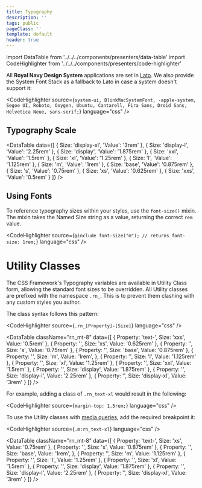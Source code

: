 ```yaml
---
title: Typography
description: ''
tags: public
pageClass: ''
template: default
header: true
---
```


import DataTable from '../../../components/presenters/data-table'
import CodeHighlighter from '../../../components/presenters/code-highlighter'

All **Royal Navy Design System** applications are set in [Lato](http://www.latofonts.com/). We also provide the System Font Stack as a fallback to Lato in case a system doesn't support it:

<CodeHighlighter 
source={`system-ui,
BlinkMacSystemFont,
-apple-system,
Segoe UI,
Roboto,
Oxygen,
Ubuntu,
Cantarell,
Fira Sans,
Droid Sans,
Helvetica Neue,
sans-serif;`} language="css"
/>

## Typography Scale


<DataTable data={[
  {
    Size: 'display-xl',
    'Value': '3rem'
  },
  {
    Size: 'display-l',
    'Value': '2.25rem'
  },
  {
    Size: 'display',
    'Value': '1.875rem'
  },
  {
    Size: 'xxl',
    'Value': '1.5rem'
  },
  {
    Size: 'xl',
    'Value': '1.25rem'
  },
  {
    Size: 'l',
    'Value': '1.125rem'
  },
  {
    Size: 'm',
    'Value': '1rem'
  },
  {
    Size: 'base',
    'Value': '0.875rem'
  },
  {
    Size: 's',
    'Value': '0.75rem'
  },
  {
    Size: 'xs',
    'Value': '0.625rem'
  },
  {
    Size: 'xxs',
    'Value': '0.5rem'
  }
]} />

## Using Fonts

To reference typography sizes within your styles, use the `font-size()` mixin. The mixin takes the Named Size string as a value, returning the correct `rem` value.


<CodeHighlighter 
source={`@include font-size("m");
// returns
font-size: 1rem;`} language="css"
/>


# Utility Classes

The CSS Framework's Typography variables are available in Utility Class form, allowing the standard font sizes to be overridden. All Utility classes are prefixed with the namespace `.rn_`. This is to prevent them clashing with any custom styles you author.

The class syntax follows this pattern:

<CodeHighlighter 
source={`.rn_[Property]-[Size]`} language="css"
/>

<DataTable className="rn_mt-8" data={[
  {
    Property: 'text-',
    Size: 'xxs',
    Value: '0.5rem'
  },
  {
    Property: '',
    Size: 'xs',
    Value: '0.625rem'
  },
  {
    Property: '',
    Size: 's',
    Value: '0.75rem'
  },
  {
    Property: '',
    Size: 'base',
    Value: '0.875rem'
  },
  {
    Property: '',
    Size: 'm',
    Value: '1rem',
  },
  {
    Property: '',
    Size: 'l',
    Value: '1.125rem'
  },
  {
    Property: '',
    Size: 'xl',
    Value: '1.25rem'
  },
  {
    Property: '',
    Size: 'xxl',
    Value: '1.5rem'
  },
  {
    Property: '',
    Size: 'display',
    Value: '1.875rem'
  },
  {
    Property: '',
    Size: 'display-l',
    Value: '2.25rem'
  },
  {
    Property: '',
    Size: 'display-xl',
    Value: '3rem'
  }
]} />

For example, adding a class of `.rn_text-xl` would result in the following:

<CodeHighlighter 
source={`margin-top: 1.5rem;`} language="css"
/>

To use the Utility classes with [media queries](/styles/breakpoints), add the required breakpoint it:

<CodeHighlighter 
source={`.m:rn_text-xl`} language="css"
/>


<DataTable className="rn_mt-8" data={[
  {
    Property: 'text-',
    Size: 'xs',
    Value: '0.75rem'
  },
  {
    Property: '',
    Size: 's',
    Value: '0.875rem'
  },
  {
    Property: '',
    Size: 'base',
    Value: '1rem',
  },
  {
    Property: '',
    Size: 'm',
    Value: '1.125rem'
  },
  {
    Property: '',
    Size: 'l',
    Value: '1.25rem'
  },
  {
    Property: '',
    Size: 'xl',
    Value: '1.5rem'
  },
  {
    Property: '',
    Size: 'display',
    Value: '1.875rem'
  },
  {
    Property: '',
    Size: 'display-l',
    Value: '2.25rem'
  },
  {
    Property: '',
    Size: 'display-xl',
    Value: '3rem'
  }
]} />
